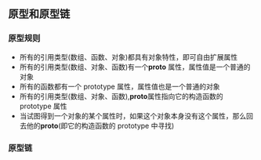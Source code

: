 ## 原型和原型链

### 原型规则

- 所有的引用类型(数组、函数、对象)都具有对象特性，即可自由扩展属性
- 所有的引用类型(数组、对象、函数)有一个**proto** 属性，属性值是一个普通的对象
- 所有的函数都有一个 prototype 属性，属性值也是一个普通的对象
- 所有的引用类型(数组、对象、函数),**proto**属性指向它的构造函数的 prototype 属性
- 当试图得到一个对象的某个属性时，如果这个对象本身没有这个属性，那么回去他的**proto**(即它的构造函数的 prototype 中寻找)

### 原型链

